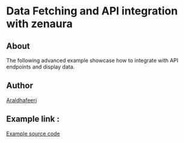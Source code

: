 # Data Fetching and API integration with zenaura

## About 
The following advanced example showcase how to integrate with API endpoints and display data.

## Author
<a target="_blank" href="https://github.com/ARAldhafeeri">Araldhafeeri</a>

## Example link :
<a target="_blank" href="https://github.com/ARAldhafeeri/zenaura-examples/tree/main/data_fetching">Example source code</a>